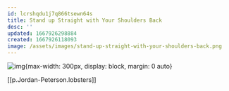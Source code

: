 ```yaml
---
id: lcrshqdu1j7q866tsewn64s
title: Stand up Straight with Your Shoulders Back
desc: ''
updated: 1667926298884
created: 1667926118093
image: /assets/images/stand-up-straight-with-your-shoulders-back.png
---
```


![img](/assets/images/stand-up-straight-with-your-shoulders-back.png){max-width: 300px, display: block, margin: 0 auto}

[[p.Jordan-Peterson.lobsters]]